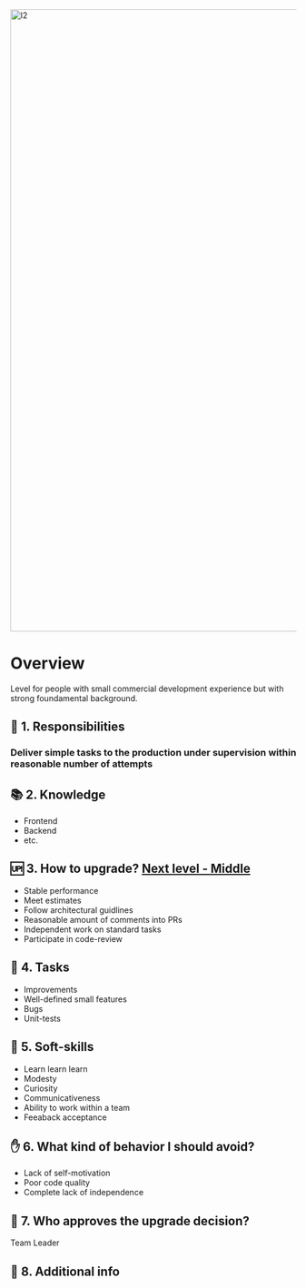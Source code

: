 <img width="1096" alt="l2" src="https://user-images.githubusercontent.com/47868427/120198632-fe8cfe00-c22a-11eb-9ca1-6307163d4952.png">


# Overview
Level for people with small commercial development experience but with strong foundamental background.

## 🦉 1. Responsibilities
### Deliver simple tasks to the production under supervision within reasonable number of attempts

## 📚 2. Knowledge
- Frontend
- Backend
- etc.

## 🆙 3. How to upgrade? [Next level - Middle](/shared/grades/Level%203-5%20-%20Middle.md)
- Stable performance
- Meet estimates
- Follow architectural guidlines
- Reasonable amount of comments into PRs
- Independent work on standard tasks
- Participate in code-review

## 🎯 4. Tasks
- Improvements
- Well-defined small features
- Bugs
- Unit-tests

## 🍦 5. Soft-skills
- Learn learn learn
- Modesty
- Curiosity
- Communicativeness
- Ability to work within a team
- Feeaback acceptance


## ✋ 6. What kind of behavior I should avoid?
- Lack of self-motivation
- Poor code quality
- Сomplete lack of independence

## 🙍 7. Who approves the upgrade decision?
Team Leader

## 🥪 8. Additional info


